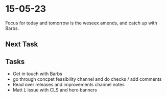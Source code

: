 # 15-05-23

Focus for today and tomorrow is the weseex amends, and catch up with Barbs.

## Next Task

## Tasks
- Get in touch with Barbs
- go through concpet feasibility channel and do checks / add comments
- Read over releases and improvements channel notes
- Matt L issue with CLS and hero banners

